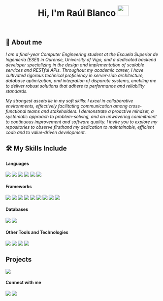 <h1 align="center"><b>Hi, I'm Raúl Blanco </b><img src="https://media.giphy.com/media/hvRJCLFzcasrR4ia7z/giphy.gif" width="35"></h1>
<br>

## 💭​ About me
<span align="left"> 
 <p><i>I am a final-year Computer Engineering student at the Escuela Superior de Ingeniería (ESEI) in Ourense, University of Vigo, and a dedicated backend developer specializing in the design and implementation of scalable services and RESTful APIs. Throughout my academic career, I have cultivated rigorous technical proficiency in server-side architecture, database optimization, and integration of disparate systems, enabling me to deliver robust solutions that adhere to performance and reliability standards.

My strongest assets lie in my soft skills: I excel in collaborative environments, effectively facilitating communication among cross-functional teams and stakeholders. I demonstrate a proactive mindset, a systematic approach to problem-solving, and an unwavering commitment to continuous improvement and software quality. I invite you to explore my repositories to observe firsthand my dedication to maintainable, efficient code and to value-driven development.</i></p>
</span>


## 🛠️ My Skills Include

<h4> Languages </h4>
<span> 
  <img src="https://img.shields.io/badge/Java-ED8B00?style=for-the-badge&logo=java&logoColor=white">
  <img src="https://img.shields.io/badge/HTML5-E34F26?style=for-the-badge&logo=html5&logoColor=white">
  <img src="https://img.shields.io/badge/CSS3-1572B6?style=for-the-badge&logo=css3&logoColor=white">
  <img src="https://img.shields.io/badge/JavaScript-F7DF1E?style=for-the-badge&logo=javascript&logoColor=black">
  <img src="https://img.shields.io/badge/python-3670A0?style=for-the-badge&logo=python&logoColor=ffdd54">
  <img src="https://img.shields.io/badge/C-00599C?style=for-the-badge&logo=c&logoColor=white">
</span>

<h4> Frameworks </h4>
<span>
  <img src="https://img.shields.io/badge/spring-%236DB33F.svg?style=for-the-badge&logo=spring&logoColor=white">
  <img src="https://img.shields.io/badge/react-%2320232a.svg?style=for-the-badge&logo=react&logoColor=%2361DAFB">
  <img src="https://img.shields.io/badge/tailwindcss-%2338B2AC.svg?style=for-the-badge&logo=tailwind-css&logoColor=white">
  <img src="https://img.shields.io/badge/Thymeleaf-%23005C0F.svg?style=for-the-badge&logo=Thymeleaf&logoColor=white">
  <img src="https://img.shields.io/badge/vite-%23646CFF.svg?style=for-the-badge&logo=vite&logoColor=white">
  <img src="https://img.shields.io/badge/Streamlit-%23FE4B4B.svg?style=for-the-badge&logo=streamlit&logoColor=white">
  <img src="https://img.shields.io/badge/JWT-black?style=for-the-badge&logo=JSON%20web%20tokens">
  <img src="https://img.shields.io/badge/FastAPI-005571?style=for-the-badge&logo=fastapi">
  <img src="https://img.shields.io/badge/Bootstrap-563D7C?style=for-the-badge&logo=bootstrap&logoColor=white">
</span>

<h4> Databases </h4>
<span>
  <img src="https://img.shields.io/badge/postgres-%23316192.svg?style=for-the-badge&logo=postgresql&logoColor=white">
  <img src="https://img.shields.io/badge/MySQL-00000F?style=for-the-badge&logo=mysql&logoColor=white">
</span>

<!--<h4> IDE </h4>
<span>
<img src="https://img.shields.io/badge/IntelliJIDEA-000000.svg?style=for-the-badge&logo=intellij-idea&logoColor=white">
<img src="https://img.shields.io/badge/Visual_Studio_Code-0078D4?style=for-the-badge&logo=visual%20studio%20code&logoColor=white">-->


<h4> Other Tools and Technologies </h4>
<span>
  <img src="https://img.shields.io/badge/Git-F05032?style=for-the-badge&logo=git&logoColor=white">
  <img src="https://img.shields.io/badge/-Swagger-%23Clojure?style=for-the-badge&logo=swagger&logoColor=white">
  <img src="https://img.shields.io/badge/apache%20tomcat-%23F8DC75.svg?style=for-the-badge&logo=apache-tomcat&logoColor=black">  
  <img src="https://img.shields.io/badge/chatGPT-74aa9c?style=for-the-badge&logo=openai&logoColor=white">
</span>

## Projects

<a href="https://github.com/raulblancoo/CompayRest">
  <img align="center"
       src="https://github-readme-stats.vercel.app/api/pin/?username=raulblancoo&repo=CompayRest&theme=merko&cache_seconds=0" />
</a>

<h4> Connect with me </h4>

<p>
<a href="https://www.linkedin.com/in/ra%C3%BAl-blanco-garrido-22984b35b/"><img src="https://img.shields.io/badge/linkedin-%230077B5.svg?style=for-the-badge&logo=linkedin&logoColor=white"/></a>
<a href="mailto:raulblancogarrido@gmail.com"><img src="https://img.shields.io/badge/-raulblancogarrido@gmail.com-D14836?style=for-the-badge&logo=Gmail&logoColor=white"/></a>
</p>

